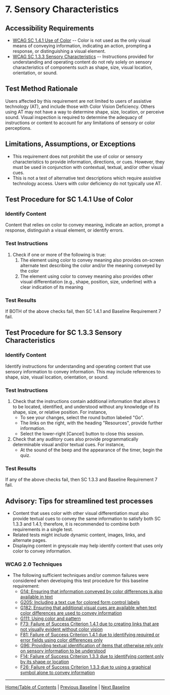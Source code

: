 # 7. Sensory Characteristics

Accessibility Requirements
--------------------------
-   [WCAG SC 1.4.1 Use of Color](http://www.w3.org/TR/UNDERSTANDING-WCAG20/visual-audio-contrast-without-color.html) -- Color is not used as the only visual means of conveying information, indicating an action, prompting a response, or distinguishing a visual element.
-   [WCAG SC 1.3.3 Sensory Characteristics](http://www.w3.org/TR/UNDERSTANDING-WCAG20/content-structure-separation-understanding.html) -- Instructions provided for understanding and operating content do not rely solely on sensory characteristics of components such as shape, size, visual location, orientation, or sound.

Test Method Rationale
---------------------
Users affected by this requirement are not limited to users of assistive technology (AT), and include those with Color Vision Deficiency. Others using AT may not have a way to determine shape, size, location, or perceive sound. Visual inspection is required to determine the adequacy of instructions or content to account for any limitations of sensory or color perceptions.

Limitations, Assumptions, or Exceptions
---------------------------------------
-   This requirement does not prohibit the use of color or sensory characteristics to provide information, directions, or cues. However, they must be used in conjunction with contextual, textual, and/or other visual cues.
-   This is not a test of alternative text descriptions which require assistive technology access. Users with color deficiency do not typically use AT.

Test Procedure for SC 1.4.1 Use of Color
----------------------------------------
### Identify Content
Content that relies on color to convey meaning, indicate an action, prompt a response, distinguish a visual element, or identify errors.

### Test Instructions
1.  Check if one or more of the following is true:
    1.  The element using color to convey meaning also provides on-screen alternate text describing the color and/or the meaning conveyed by the color
    2.  The element using color to convey meaning also provides other visual differentiation (e.g., shape, position, size, underline) with a clear indication of its meaning

### Test Results
If BOTH of the above checks fail, then SC 1.4.1 and Baseline Requirement 7 fail.

Test Procedure for SC 1.3.3 Sensory Characteristics
---------------------------------------------------
### Identify Content
Identify instructions for understanding and operating content that use sensory information to convey information. This may include references to shape, size, visual location, orientation, or sound.

### Test Instructions
1.  Check that the instructions contain additional information that allows it to be located, identified, and understood without any knowledge of its shape, size, or relative position. For instance,
    -   To see your changes, select the round button labeled "Go".
    -   The links on the right, with the heading "Resources", provide further information.
    -   Select the lower-right \[Cancel\] button to close this session.
2.  Check that any auditory cues also provide programmatically determinable visual and/or textual cues. For instance,
    -   At the sound of the beep and the appearance of the timer, begin the quiz.

### Test Results
If any of the above checks fail, then SC 1.3.3 and Baseline Requirement 7 fail.

Advisory: Tips for streamlined test processes
---------------------------------------------
-   Content that uses color with other visual differentiation must also provide textual cues to convey the same information to satisfy both SC 1.3.3 and 1.4.1; therefore, it is recommended to combine both requirements in a single test.
-   Related tests might include dynamic content, images, links, and alternate pages.
-   Displaying content in greyscale may help identify content that uses only color to convey information.

### WCAG 2.0 Techniques
-   The following sufficient techniques and/or common failures were considered when developing this test procedure for this baseline requirement:
    -   [G14: Ensuring that information conveyed by color differences is also available in text](https://www.w3.org/TR/WCAG20-TECHS/G14.html)
    -   [G205: Including a text cue for colored form control labels](https://www.w3.org/TR/WCAG20-TECHS/G205.html)
    -   [G182: Ensuring that additional visual cues are available when text color differences are used to convey information](https://www.w3.org/TR/WCAG20-TECHS/G182.html)
    -   [G111: Using color and pattern](https://www.w3.org/TR/WCAG20-TECHS/G111.html)
    -   [F73: Failure of Success Criterion 1.4.1 due to creating links that are not visually evident without color vision](https://www.w3.org/TR/WCAG20-TECHS/F73.html)
    -   [F81: Failure of Success Criterion 1.4.1 due to identifying required or error fields using color differences only](https://www.w3.org/TR/WCAG20-TECHS/F81.html)
    -   [G96: Providing textual identification of items that otherwise rely only on sensory information to be understood](https://www.w3.org/TR/WCAG20-TECHS/G96.html)
    -   [F14: Failure of Success Criterion 1.3.3 due to identifying content only by its shape or location](https://www.w3.org/TR/WCAG20-TECHS/F14.html)
    -   [F26: Failure of Success Criterion 1.3.3 due to using a graphical symbol alone to convey information](https://www.w3.org/TR/WCAG20-TECHS/F26.html)

----------------------------------------
[Home/Table of Contents](index.md) | [Previous Baseline](06Images.md) | [Next Baseline](08Contrast.md)
